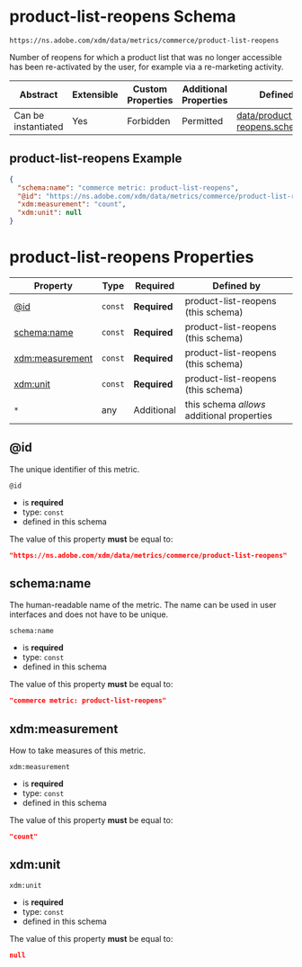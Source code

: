 
# product-list-reopens Schema

```
https://ns.adobe.com/xdm/data/metrics/commerce/product-list-reopens
```

Number of reopens for which a product list that was no longer accessible has been re-activated by the user, for example via a re-marketing activity.

| Abstract | Extensible | Custom Properties | Additional Properties | Defined In |
|----------|------------|-------------------|-----------------------|------------|
| Can be instantiated | Yes | Forbidden | Permitted | [data/product-list-reopens.schema.json](data/product-list-reopens.schema.json) |

## product-list-reopens Example
```json
{
  "schema:name": "commerce metric: product-list-reopens",
  "@id": "https://ns.adobe.com/xdm/data/metrics/commerce/product-list-reopens",
  "xdm:measurement": "count",
  "xdm:unit": null
}
```

# product-list-reopens Properties

| Property | Type | Required | Defined by |
|----------|------|----------|------------|
| [@id](#@id) | `const` | **Required** | product-list-reopens (this schema) |
| [schema:name](#schemaname) | `const` | **Required** | product-list-reopens (this schema) |
| [xdm:measurement](#xdmmeasurement) | `const` | **Required** | product-list-reopens (this schema) |
| [xdm:unit](#xdmunit) | `const` | **Required** | product-list-reopens (this schema) |
| `*` | any | Additional | this schema *allows* additional properties |

## @id

The unique identifier of this metric.

`@id`
* is **required**
* type: `const`
* defined in this schema

The value of this property **must** be equal to:

```json
"https://ns.adobe.com/xdm/data/metrics/commerce/product-list-reopens"
```





## schema:name

The human-readable name of the metric. The name can be used in user interfaces and does not have to be unique.

`schema:name`
* is **required**
* type: `const`
* defined in this schema

The value of this property **must** be equal to:

```json
"commerce metric: product-list-reopens"
```





## xdm:measurement

How to take measures of this metric.

`xdm:measurement`
* is **required**
* type: `const`
* defined in this schema

The value of this property **must** be equal to:

```json
"count"
```





## xdm:unit


`xdm:unit`
* is **required**
* type: `const`
* defined in this schema

The value of this property **must** be equal to:

```json
null
```




